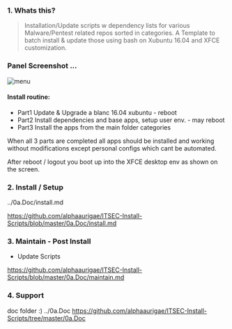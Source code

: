 
### 1. Whats this?

> Installation/Update scripts w dependency lists for various Malware/Pentest related repos sorted in categories.
> A Template to batch install & update those using bash on Xubuntu 16.04 and XFCE customization.

### Panel Screenshot ...
![menu](https://imgur.com/a/Odjf6)

#### Install routine:

- Part1 Update & Upgrade a blanc 16.04 xubuntu - reboot
- Part2 Install dependencies and base apps, setup user env. - may reboot
- Part3 Install the apps from the main folder categories

When all 3 parts are completed all apps should be installed and working without modifications except personal configs which cant be automated.

After reboot / logout you boot up into the XFCE desktop env as shown on the screen.


### 2. Install / Setup

../0a.Doc/install.md


https://github.com/alphaaurigae/ITSEC-Install-Scripts/blob/master/0a.Doc/install.md


### 3. Maintain - Post Install

- Update Scripts

https://github.com/alphaaurigae/ITSEC-Install-Scripts/blob/master/0a.Doc/maintain.md

### 4. Support

 doc folder :)
 ../0a.Doc
https://github.com/alphaaurigae/ITSEC-Install-Scripts/tree/master/0a.Doc
